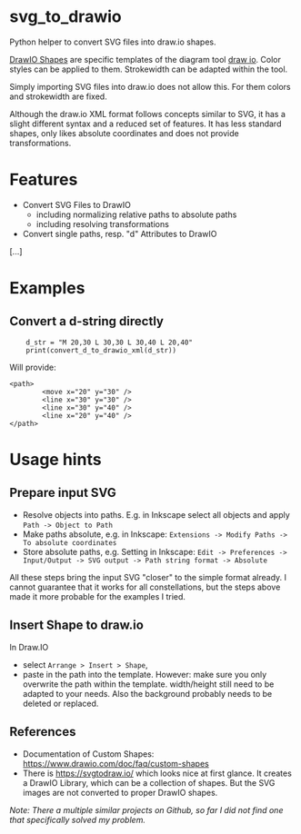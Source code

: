 # svg_to_drawio
Python helper to convert SVG files into draw.io shapes.

[DrawIO Shapes](https://www.drawio.com/doc/faq/custom-shapes) are specific templates of the diagram tool [draw io](https://www.drawio.com/).
Color styles can be applied to them. Strokewidth can be adapted within the tool.

Simply importing SVG files into draw.io does not allow this. For them colors and strokewidth are fixed.

Although the draw.io XML format follows concepts similar to SVG, it has a slight different syntax and a reduced set of features. It has less standard shapes, only likes absolute coordinates and does not provide transformations.


# Features

- Convert SVG Files to DrawIO
  - including normalizing relative paths to absolute paths
  - including resolving transformations
- Convert single paths, resp. "d" Attributes to DrawIO

[...]


# Examples

## Convert a d-string directly
```
    d_str = "M 20,30 L 30,30 L 30,40 L 20,40"
    print(convert_d_to_drawio_xml(d_str))
```

Will provide:

```
<path>
        <move x="20" y="30" />
        <line x="30" y="30" />
        <line x="30" y="40" />
        <line x="20" y="40" />
</path>
```

# Usage hints

## Prepare input SVG 

- Resolve objects into paths. E.g. in Inkscape select all objects and apply `Path -> Object to Path`
- Make paths absolute, e.g. in Inkscape: `Extensions -> Modify Paths -> To absolute coordinates`
- Store absolute paths, e.g. Setting in Inkscape: `Edit -> Preferences -> Input/Output -> SVG output -> Path string format -> Absolute`

All these steps bring the input SVG "closer" to the simple format already. I cannot guarantee that it works for all constellations, but the steps above made it more probable for the examples I tried.

## Insert Shape to draw.io

In Draw.IO 
- select `Arrange > Insert > Shape`,
- paste in the path into the template.
  However: make sure you only overwrite the path within the template. width/height still need to be adapted to your needs. Also the background probably needs to be deleted or replaced.

## References

* Documentation of Custom Shapes: https://www.drawio.com/doc/faq/custom-shapes
* There is  https://svgtodraw.io/ which looks nice at first glance. It creates a DrawIO Library, which can be a collection of shapes. But the SVG images are not converted to proper DrawIO shapes.

*Note: There a multiple similar projects on Github, so far I did not find one that specifically solved my problem.*
